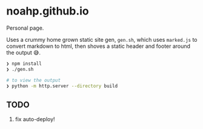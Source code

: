 # noahp.github.io

Personal page.

Uses a crummy home grown static site gen, `gen.sh`, which uses `marked.js` to
convert markdown to html, then shoves a static header and footer around the
output 😅.

```bash
❯ npm install
❯ ./gen.sh

# to view the output
❯ python -m http.server --directory build
```

## TODO

1. fix auto-deploy!
